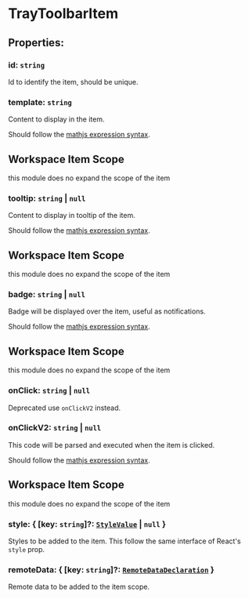 # **TrayToolbarItem**

## **Properties**:

### id: `string`

Id to identify the item, should be unique.

### template: `string`

Content to display in the item.

Should follow the
[mathjs expression syntax](https://mathjs.org/docs/expressions/syntax.html).

## Workspace Item Scope

this module does no expand the scope of the item

### tooltip: `string` | `null`

Content to display in tooltip of the item.

Should follow the
[mathjs expression syntax](https://mathjs.org/docs/expressions/syntax.html).

## Workspace Item Scope

this module does no expand the scope of the item

### badge: `string` | `null`

Badge will be displayed over the item, useful as notifications.

Should follow the
[mathjs expression syntax](https://mathjs.org/docs/expressions/syntax.html).

## Workspace Item Scope

this module does no expand the scope of the item

### onClick: `string` | `null`

Deprecated use `onClickV2` instead.

### onClickV2: `string` | `null`

This code will be parsed and executed when the item is clicked.

Should follow the
[mathjs expression syntax](https://mathjs.org/docs/expressions/syntax.html).

## Workspace Item Scope

this module does no expand the scope of the item

### style: { [key: `string`]?: [`StyleValue`](./StyleValue) | `null` }

Styles to be added to the item. This follow the same interface of React's
`style` prop.

### remoteData: { [key: `string`]?: [`RemoteDataDeclaration`](./RemoteDataDeclaration) }

Remote data to be added to the item scope.
